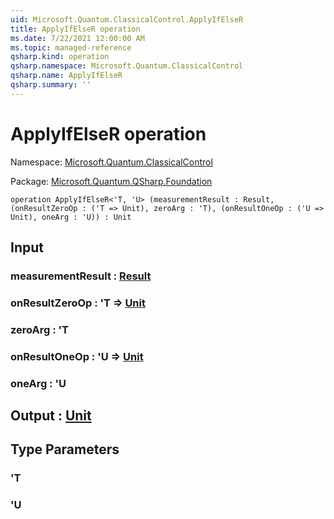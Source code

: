 ```yaml
---
uid: Microsoft.Quantum.ClassicalControl.ApplyIfElseR
title: ApplyIfElseR operation
ms.date: 7/22/2021 12:00:00 AM
ms.topic: managed-reference
qsharp.kind: operation
qsharp.namespace: Microsoft.Quantum.ClassicalControl
qsharp.name: ApplyIfElseR
qsharp.summary: ''
---
```


# ApplyIfElseR operation

Namespace: [Microsoft.Quantum.ClassicalControl](xref:Microsoft.Quantum.ClassicalControl)

Package: [Microsoft.Quantum.QSharp.Foundation](https://nuget.org/packages/Microsoft.Quantum.QSharp.Foundation)




```qsharp
operation ApplyIfElseR<'T, 'U> (measurementResult : Result, (onResultZeroOp : ('T => Unit), zeroArg : 'T), (onResultOneOp : ('U => Unit), oneArg : 'U)) : Unit
```


## Input

### measurementResult : [Result](xref:microsoft.quantum.qsharp.valueliterals#result-literal)




### onResultZeroOp : 'T => [Unit](xref:microsoft.quantum.qsharp.valueliterals#unit-literal) 




### zeroArg : 'T




### onResultOneOp : 'U => [Unit](xref:microsoft.quantum.qsharp.valueliterals#unit-literal) 




### oneArg : 'U





## Output : [Unit](xref:microsoft.quantum.qsharp.valueliterals#unit-literal)



## Type Parameters

### 'T


### 'U

